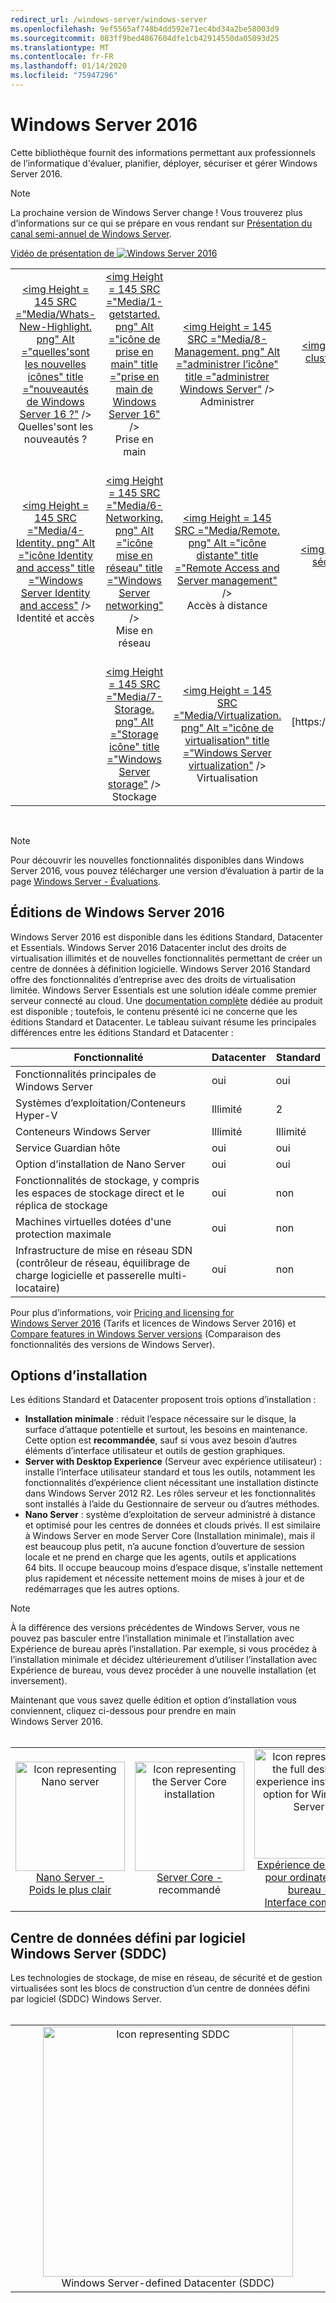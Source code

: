 ```yaml
---
redirect_url: /windows-server/windows-server
ms.openlocfilehash: 9ef5565af748b4dd592e71ec4bd34a2be58003d9
ms.sourcegitcommit: 083ff9bed4867604dfe1cb42914550da05093d25
ms.translationtype: MT
ms.contentlocale: fr-FR
ms.lasthandoff: 01/14/2020
ms.locfileid: "75947296"
---
```

# <a name="windows-server-2016"></a>Windows Server 2016

Cette bibliothèque fournit des informations permettant aux professionnels de l’informatique d'évaluer, planifier, déployer, sécuriser et gérer Windows Server 2016.

> [!Note] 
> La prochaine version de Windows Server change ! Vous trouverez plus d’informations sur ce qui se prépare en vous rendant sur [Présentation du canal semi-annuel de Windows Server](./get-started/semi-annual-channel-overview.md). 

[Vidéo de présentation de ![Windows Server 2016](media/front-page-video.png)](https://www.youtube-nocookie.com/embed/V8oF0JpDzaM)

<table border="0" width="100%" align='center'>
  <tr style="text-align:center;">
    <td align='center' style="width:25%; border:0;">
      <a href="/windows-server/get-started/what-s-new-in-windows-server-2016">&lt;img Height = 145 SRC =&quot;Media/Whats-New-Highlight. png&quot; Alt =&quot;quelles&#39;sont les nouvelles icônes&quot; title =&quot;nouveautés de Windows Server 16 ?&quot;</a> /&gt;
        <br/>Quelles&#39;sont les nouveautés ?
    </td>
    <td align='center' style="width:25%; border:0;">
      <a href="/windows-server/get-started/server-basics">&lt;img Height = 145 SRC =&quot;Media/1-getstarted. png&quot; Alt =&quot;icône de prise en main&quot; title =&quot;prise en main de Windows Server 16&quot;</a>  /&gt;
      <br/>Prise en main </td>
    <td align='center' style="width:25%; border:0;">
      <a href="/windows-server/administration/index">&lt;img Height = 145 SRC =&quot;Media/8-Management. png&quot; Alt =&quot;administrer l’icône&quot; title =&quot;administrer Windows Server&quot;</a>  /&gt;
      <br/>Administrer </td>
    <td align='center' style="width:25%; border:0;">
      <a href="/windows-server/failover-clustering/failover-clustering-overview">&lt;img Height = 145 SRC =&quot;Media/3-Failover. png&quot; Alt =&quot;icône de clustering de basculement&quot; title =&quot;le clustering de basculement Windows Server&quot;</a>  /&gt;
      <br/>Clustering de basculement </td>
  </tr>
  <tr style="text-align:center;">
    <td align='center' style="width:25%; border:0;"><br/>
      <a href="/windows-server/identity/identity-and-access">&lt;img Height = 145 SRC =&quot;Media/4-Identity. png&quot; Alt =&quot;icône Identity and access&quot; title =&quot;Windows Server Identity and access&quot;</a>  /&gt;
      <br>Identité et accès </td>
    <td align='center' style="width:25%; border:0;"><br/>
      <a href="/windows-server/networking/networking">&lt;img Height = 145 SRC =&quot;Media/6-Networking. png&quot; Alt =&quot;icône mise en réseau&quot; title =&quot;Windows Server networking&quot;</a>  /&gt;
      <br/>Mise en réseau </td>
    <td align='center' style="width:25%; border:0;"><br/>
      <a href="/windows-server/remote/index">&lt;img Height = 145 SRC =&quot;Media/Remote. png&quot; Alt =&quot;icône distante&quot; title =&quot;Remote Access and Server management&quot;</a>  /&gt;
      <br/>Accès à distance </td>
    <td align='center' style="width:25%; border:0;"><br/>
      <a href="/windows-server/security/security-and-assurance">&lt;img Height = 145 SRC =&quot;Media/5-Security. png&quot; Alt =&quot;icône de sécurité&quot; title =&quot;Windows Server Security and assurance</a>&quot; /&gt;
      <br/>Sécurité et assurance </td>
  </tr>
  <tr style="text-align:center;">
    <td align='center' style="width:25%; border:0;">&nbsp;</td>
    <td align='center' style="width:25%; border:0;"><br>
      <a href="/windows-server/storage/storage">&lt;img Height = 145 SRC =&quot;Media/7-Storage. png&quot; Alt =&quot;Storage icône&quot; title =&quot;Windows Server storage&quot;</a>  /&gt;
      <br/>Stockage </td>
   <td align='center' style="width:25%; border:0;"><br/>
      <a href="/windows-server/virtualization/virtualization">&lt;img Height = 145 SRC =&quot;Media/Virtualization. png&quot; Alt =&quot;icône de virtualisation&quot; title =&quot;Windows Server virtualization&quot;</a>  /&gt;
      <br/>Virtualisation </td>
    <td align='center' style="width:25%; border:0;">[https://blogs.technet.microsoft.com/askperf/2008/11/18/disabling-unnecessary-services-a-word-to-the-wise/](&nbsp;) </td>
  </tr>
</table>

<br/>

> [!Note] 
> Pour découvrir les nouvelles fonctionnalités disponibles dans Windows Server 2016, vous pouvez télécharger une version d’évaluation à partir de la page [Windows Server - Évaluations](https://www.microsoft.com/evalcenter/evaluate-windows-server-2016). 


## <a name="windows-server-2016-editions"></a>Éditions de Windows Server 2016

Windows Server 2016 est disponible dans les éditions Standard, Datacenter et Essentials. Windows Server 2016 Datacenter inclut des droits de virtualisation illimités et de nouvelles fonctionnalités permettant de créer un centre de données à définition logicielle. Windows Server 2016 Standard offre des fonctionnalités d’entreprise avec des droits de virtualisation limitée. Windows Server Essentials est une solution idéale comme premier serveur connecté au cloud. Une [documentation complète](https://go.microsoft.com/fwlink/?LinkID=827171) dédiée au produit est disponible ; toutefois, le contenu présenté ici ne concerne que les éditions Standard et Datacenter. Le tableau suivant résume les principales différences entre les éditions Standard et Datacenter :

|Fonctionnalité|Datacenter|Standard|  
|-------------------|----------|-----------------------|  
|Fonctionnalités principales de Windows Server| oui| oui|
|Systèmes d’exploitation/Conteneurs Hyper-V|Illimité|   2|
|Conteneurs Windows Server|Illimité|   Illimité|
|Service Guardian hôte| oui| oui|
|Option d’installation de Nano Server| oui| oui|
|Fonctionnalités de stockage, y compris les espaces de stockage direct et le réplica de stockage| oui| non|
|Machines virtuelles dotées d'une protection maximale| oui| non|
|Infrastructure de mise en réseau SDN (contrôleur de réseau, équilibrage de charge logicielle et passerelle multi-locataire)| oui| non|

Pour plus d’informations, voir [Pricing and licensing for Windows Server 2016](https://www.microsoft.com/cloud-platform/windows-server-pricing) (Tarifs et licences de Windows Server 2016) et [Compare features in Windows Server versions](https://www.microsoft.com/cloud-platform/windows-server-comparison) (Comparaison des fonctionnalités des versions de Windows Server).

## <a name="installation-options"></a>Options d’installation

Les éditions Standard et Datacenter proposent trois options d’installation :

- **Installation minimale** : réduit l’espace nécessaire sur le disque, la surface d’attaque potentielle et surtout, les besoins en maintenance. Cette option est **recommandée**, sauf si vous avez besoin d’autres éléments d’interface utilisateur et outils de gestion graphiques.
- **Server with Desktop Experience** (Serveur avec expérience utilisateur) : installe l’interface utilisateur standard et tous les outils, notamment les fonctionnalités d’expérience client nécessitant une installation distincte dans Windows Server 2012 R2. Les rôles serveur et les fonctionnalités sont installés à l’aide du Gestionnaire de serveur ou d’autres méthodes.
- **Nano Server** : système d’exploitation de serveur administré à distance et optimisé pour les centres de données et clouds privés. Il est similaire à Windows Server en mode Server Core (Installation minimale), mais il est beaucoup plus petit, n’a aucune fonction d’ouverture de session locale et ne prend en charge que les agents, outils et applications 64 bits. Il occupe beaucoup moins d’espace disque, s’installe nettement plus rapidement et nécessite nettement moins de mises à jour et de redémarrages que les autres options.

>[!Note]
> À la différence des versions précédentes de Windows Server, vous ne pouvez pas basculer entre l’installation minimale et l’installation avec Expérience de bureau après l’installation. Par exemple, si vous procédez à l’installation minimale et décidez ultérieurement d’utiliser l’installation avec Expérience de bureau, vous devez procéder à une nouvelle installation (et inversement).


Maintenant que vous savez quelle édition et option d’installation vous conviennent, cliquez ci-dessous pour prendre en main Windows Server 2016.
<br/>
<br/>

<table border="0" width="100%" align='center'>
  <tr style="text-align:center;">
    <td align='center' style="width:33%; border:0;">
      <a  href="/windows-server/get-started/getting-started-with-nano-server"> <img width="175" src="media/nano.png" alt="Icon representing Nano server" title="Nano Server - Poids le plus faible" /><br/>Nano Server - <br/>Poids le plus clair</a>
    </td>
    <td align='center' style="width:33%; border:0;"><a href="/windows-server/get-started/getting-started-with-server-core"> <img width="175" src="media/servercore.png" alt="Icon representing the Server Core installation" title="Installation minimale - recommandé" /><br/>Server Core - <br/></a> recommandé</td>
   <td align='center' style="width:33%; border:0;"><a href="/windows-server/get-started/getting-started-with-server-with-desktop-experience"><img width="175" src="media/desktop.png" alt="Icon representing the full desktop experience installation option for Windows Server" title="Ordinateur de bureau - Expérience de bureau complète" /><br/>Expérience de bureau pour ordinateur de bureau - <br/>Interface complète</a></td>
  </tr>
</table>

## <a name="windows-server-software-defined-datacenter-sddc"></a>Centre de données défini par logiciel Windows Server (SDDC)

Les technologies de stockage, de mise en réseau, de sécurité et de gestion virtualisées sont les blocs de construction d’un centre de données défini par logiciel (SDDC) Windows Server.
<br/>
<br/>

<table border="0" width="100%" align='center'>
  <tr style="text-align:center;">
    <td align='center' style="width:10%; border:0;"></td>
    <td align='center' style="width:50%; border:0;"><a href="/windows-server/sddc"><img width="400" src="media/sddc/WS16-heading.png" alt="Icon representing SDDC" title="Centre de données défini par logiciel Windows Server (SDDC)" /><br/></a> Windows Server-defined Datacenter (SDDC)</td>
    <td align='center' style="width:10%; border:0;"></td>
  </tr>
</table>
